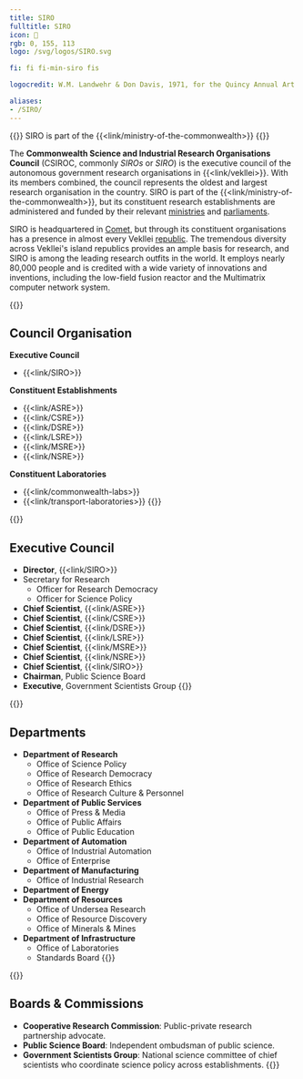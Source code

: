 ```yaml
---
title: SIRO
fulltitle: SIRO
icon: 🔬
rgb: 0, 155, 113
logo: /svg/logos/SIRO.svg

fi: fi fi-min-siro fis

logocredit: W.M. Landwehr & Don Davis, 1971, for the Quincy Annual Art Show

aliases:
- /SIRO/
---
```

{{<note series>}}
 SIRO is part of the {{<link/ministry-of-the-commonwealth>}}
{{</note>}}

The <span class="fi fi-min-siro fis"></span> **Commonwealth Science and Industrial Research Organisations Council** (CSIROC, commonly *SIROs* or *SIRO*) is the executive council of the autonomous government research organisations in {{<link/vekllei>}}. With its members combined, the council represents the oldest and largest research organisation in the country. SIRO is part of the {{<link/ministry-of-the-commonwealth>}}, but its constituent research establishments are administered and funded by their relevant [ministries](/ministries/) and [parliaments](/parliaments/).

SIRO is headquartered in [Comet](/comet/), but through its constituent organisations has a presence in almost every Vekllei [republic](/republics/). The tremendous diversity across Vekllei's island republics provides an ample basis for research, and SIRO is among the leading research outfits in the world. It employs nearly 80,000 people and is credited with a wide variety of innovations and inventions, including the low-field fusion reactor and the Multimatrix computer network system.

{{<note panel>}}
## Council Organisation

**Executive Council**
* {{<link/SIRO>}}

**Constituent Establishments**
* {{<link/ASRE>}}
* {{<link/CSRE>}}
* {{<link/DSRE>}}
* {{<link/LSRE>}}
* {{<link/MSRE>}}
* {{<link/NSRE>}}

**Constituent Laboratories**
* {{<link/commonwealth-labs>}}
* {{<link/transport-laboratories>}}
{{</note>}}

{{<note panel>}}
## Executive Council

* **Director**, {{<link/SIRO>}}
* Secretary for Research
	* Officer for Research Democracy
	* Officer for Science Policy
* **Chief Scientist**, {{<link/ASRE>}}
* **Chief Scientist**, {{<link/CSRE>}}
* **Chief Scientist**, {{<link/DSRE>}}
* **Chief Scientist**, {{<link/LSRE>}}
* **Chief Scientist**, {{<link/MSRE>}}
* **Chief Scientist**, {{<link/NSRE>}}
* **Chief Scientist**, {{<link/SIRO>}}
* **Chairman**, Public Science Board
* **Executive**, Government Scientists Group
{{</note>}}

{{<note panel>}}
## Departments
* **Department of Research**
	* Office of Science Policy
	* Office of Research Democracy
	* Office of Research Ethics
	* Office of Research Culture & Personnel
* **Department of Public Services**
	* Office of Press & Media
	* Office of Public Affairs
	* Office of Public Education
* **Department of Automation**
	* Office of Industrial Automation
	* Office of Enterprise
* **Department of Manufacturing**
	* Office of Industrial Research
* **Department of Energy**
* **Department of Resources**
	* Office of Undersea Research
	* Office of Resource Discovery
	* Office of Minerals & Mines
* **Department of Infrastructure**
	* Office of Laboratories
	* Standards Board
{{</note>}}

{{<note panel>}}
## Boards & Commissions

* **Cooperative Research Commission**: Public-private research partnership advocate.
* **Public Science Board**: Independent ombudsman of public science.
* **Government Scientists Group**: National science committee of chief scientists who coordinate science policy across establishments.
{{</note>}}
